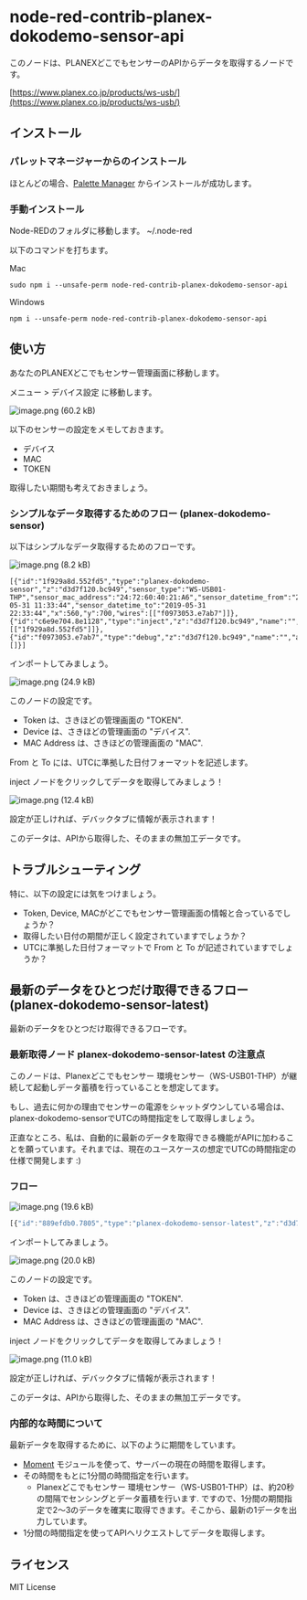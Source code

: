 # node-red-contrib-planex-dokodemo-sensor-api

このノードは、PLANEXどこでもセンサーのAPIからデータを取得するノードです。

[https://www.planex.co.jp/products/ws-usb/](https://www.planex.co.jp/products/ws-usb/)

## インストール

### パレットマネージャーからのインストール

ほとんどの場合、[Palette Manager](https://nodered.org/docs/user-guide/editor/palette/manager) からインストールが成功します。


### 手動インストール

Node-REDのフォルダに移動します。 ~/.node-red

以下のコマンドを打ちます。

Mac

```
sudo npm i --unsafe-perm node-red-contrib-planex-dokodemo-sensor-api
```

Windows

```
npm i --unsafe-perm node-red-contrib-planex-dokodemo-sensor-api
```

## 使い方

あなたのPLANEXどこでもセンサー管理画面に移動します。

メニュー > デバイス設定 に移動します。

![image.png (60.2 kB)](https://img.esa.io/uploads/production/attachments/3062/2019/04/29/8131/c3c754ab-c3b9-473d-9743-efcfdca0250f.png)

以下のセンサーの設定をメモしておきます。

* デバイス
* MAC
* TOKEN

取得したい期間も考えておきましょう。

### シンプルなデータ取得するためのフロー (planex-dokodemo-sensor)

以下はシンプルなデータ取得するためのフローです。

![image.png (8.2 kB)](https://img.esa.io/uploads/production/attachments/3062/2019/04/29/8131/642f87df-fda9-427e-8300-0ac6ce5de5a4.png)

```
[{"id":"1f929a8d.552fd5","type":"planex-dokodemo-sensor","z":"d3d7f120.bc949","sensor_type":"WS-USB01-THP","sensor_mac_address":"24:72:60:40:21:A6","sensor_datetime_from":"2019-05-31 11:33:44","sensor_datetime_to":"2019-05-31 22:33:44","x":560,"y":700,"wires":[["f0973053.e7ab7"]]},{"id":"c6e9e704.8e1128","type":"inject","z":"d3d7f120.bc949","name":"","topic":"","payload":"","payloadType":"str","repeat":"","crontab":"","once":false,"onceDelay":0.1,"x":350,"y":700,"wires":[["1f929a8d.552fd5"]]},{"id":"f0973053.e7ab7","type":"debug","z":"d3d7f120.bc949","name":"","active":true,"tosidebar":true,"console":false,"tostatus":false,"complete":"payload","x":770,"y":700,"wires":[]}]
```

インポートしてみましょう。

![image.png (24.9 kB)](https://img.esa.io/uploads/production/attachments/3062/2019/04/29/8131/8120531a-4449-410d-bdc1-a499a59107b7.png)

このノードの設定です。

* Token は、さきほどの管理画面の "TOKEN".
* Device は、さきほどの管理画面の "デバイス".
* MAC Address は、さきほどの管理画面の "MAC".

From と To には、UTCに準拠した日付フォーマットを記述します。

inject ノードをクリックしてデータを取得してみましょう！

![image.png (12.4 kB)](https://img.esa.io/uploads/production/attachments/3062/2019/04/29/8131/61062c0d-4ebd-47cf-9e2d-a3ebb80f5d39.png)

設定が正しければ、デバックタブに情報が表示されます！

このデータは、APIから取得した、そのままの無加工データです。

## トラブルシューティング

特に、以下の設定には気をつけましょう。

* Token, Device, MACがどこでもセンサー管理画面の情報と合っているでしょうか？
* 取得したい日付の期間が正しく設定されていますでしょうか？
* UTCに準拠した日付フォーマットで From と To が記述されていますでしょうか？

## 最新のデータをひとつだけ取得できるフロー (planex-dokodemo-sensor-latest)

最新のデータをひとつだけ取得できるフローです。

### 最新取得ノード planex-dokodemo-sensor-latest の注意点

このノードは、Planexどこでもセンサー 環境センサー（WS-USB01-THP）が継続して起動しデータ蓄積を行っていることを想定してます。

もし、過去に何かの理由でセンサーの電源をシャットダウンしている場合は、planex-dokodemo-sensorでUTCの時間指定をして取得しましょう。

正直なところ、私は、自動的に最新のデータを取得できる機能がAPIに加わることを願っています。それまでは、現在のユースケースの想定でUTCの時間指定の仕様で開発します :)

### フロー

![image.png (19.6 kB)](https://img.esa.io/uploads/production/attachments/3062/2019/06/10/8131/c5787063-4985-41f6-80a6-02c1742568dd.png)

```js
[{"id":"889efdb0.7805","type":"planex-dokodemo-sensor-latest","z":"d3d7f120.bc949","sensor_type":"WS-USB01-THP","sensor_mac_address":"24:72:60:40:21:A6","name":"","x":840,"y":860,"wires":[["4cb1f556.003e1c"]]},{"id":"cc6f4181.f4e32","type":"inject","z":"d3d7f120.bc949","name":"","topic":"","payload":"","payloadType":"str","repeat":"","crontab":"","once":false,"onceDelay":0.1,"x":650,"y":860,"wires":[["889efdb0.7805"]]},{"id":"cb82c664.98a138","type":"debug","z":"d3d7f120.bc949","name":"","active":true,"tosidebar":true,"console":false,"tostatus":false,"complete":"payload","x":1190,"y":940,"wires":[]},{"id":"4cb1f556.003e1c","type":"change","z":"d3d7f120.bc949","name":"renamed data","rules":[{"t":"set","p":"payload","pt":"msg","to":"{\t  \"datetime\":payload[0],\t  \"temperature\":payload[1],\t  \"humidity\":payload[2],\t  \"pressure\":payload[3]\t}","tot":"jsonata"}],"action":"","property":"","from":"","to":"","reg":false,"x":980,"y":940,"wires":[["cb82c664.98a138"]]},{"id":"80f7311d.2d62f","type":"comment","z":"d3d7f120.bc949","name":"WS-USB01-THP latest data sample","info":"","x":720,"y":820,"wires":[]}]
```

インポートしてみましょう。

![image.png (20.0 kB)](https://img.esa.io/uploads/production/attachments/3062/2019/06/10/8131/68674c4e-cf98-4051-a752-82abcfec200f.png)

このノードの設定です。

* Token は、さきほどの管理画面の "TOKEN".
* Device は、さきほどの管理画面の "デバイス".
* MAC Address は、さきほどの管理画面の "MAC".

inject ノードをクリックしてデータを取得してみましょう！

![image.png (11.0 kB)](https://img.esa.io/uploads/production/attachments/3062/2019/06/10/8131/48c508b4-0bb7-473a-b977-fce6f3f6111f.png)

設定が正しければ、デバックタブに情報が表示されます！

このデータは、APIから取得した、そのままの無加工データです。

### 内部的な時間について

最新データを取得するために、以下のように期間をしています。

*  [Moment](https://momentjs.com/) モジュールを使って、サーバーの現在の時間を取得します。
* その時間をもとに1分間の時間指定を行います。
    * Planexどこでもセンサー 環境センサー（WS-USB01-THP）は、約20秒の間隔でセンシングとデータ蓄積を行います. ですので、1分間の期間指定で2～3のデータを確実に取得できます。そこから、最新の1データを出力しています。
* 1分間の時間指定を使ってAPIへリクエストしてデータを取得します。

## ライセンス

MIT License